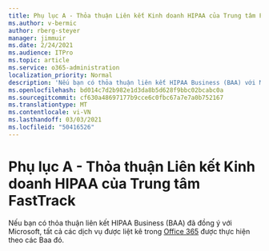 ```yaml
---
title: Phụ lục A - Thỏa thuận Liên kết Kinh doanh HIPAA của Trung tâm FastTrack
ms.author: v-bermic
author: rberg-steyer
manager: jimmuir
ms.date: 2/24/2021
ms.audience: ITPro
ms.topic: article
ms.service: o365-administration
localization_priority: Normal
description: 'Nếu bạn có thỏa thuận liên kết HIPAA Business (BAA) với Microsoft for FastTrack Services, tất cả các dịch vụ được liệt kê trong lợi ích Trung tâm FastTrack cho Office 365 được bao gồm trong BAA, ngoại trừ:'
ms.openlocfilehash: bd014c7d2b982e1d3da8b5d628f9bbc02bcabc0a
ms.sourcegitcommit: cf630a48697177b9cce6c0fbc67a7e7a0b752167
ms.translationtype: MT
ms.contentlocale: vi-VN
ms.lasthandoff: 03/03/2021
ms.locfileid: "50416526"
---
```

# <a name="appendix-a---fasttrack-center-hipaa-business-associate-agreement"></a>Phụ lục A - Thỏa thuận Liên kết Kinh doanh HIPAA của Trung tâm FastTrack

Nếu bạn có thỏa thuận liên kết HIPAA Business (BAA) đã đồng ý với Microsoft, tất cả các dịch vụ được liệt kê trong [Office 365](products-and-capabilities.md#office-365) được thực hiện theo các Baa đó.



